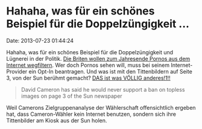 Hahaha, was für ein schönes Beispiel für die Doppelzüngigkeit \...
==================================================================

Date: 2013-07-23 01:44:24

Hahaha, was für ein schönes Beispiel für die Doppelzüngigkeit und
Lügnerei in der Politik. [Die Briten wollen zum Jahresende Pornos aus
dem Internet
wegfiltern](http://arstechnica.com/tech-policy/2013/06/isps-to-include-porn-filters-as-standard-in-uk-by-2014/).
Wer doch Pornos sehen will, muss bei seinem Internet-Provider ein Opt-In
beantragen. Und was ist mit den Tittenbildern auf Seite 3, von der Sun
berühmt gemacht? [DAS ist was VÖLLIG
anderes!1!!](http://www.guardian.co.uk/technology/2013/jul/22/uk-government-online-child-sex-abuse)

> David Cameron has said he would never support a ban on topless images
> on page 3 of the Sun newspaper

Weil Camerons Zielgruppenanalyse der Wählerschaft offensichtlich ergeben
hat, dass Cameron-Wähler kein Internet benutzen, sondern sich ihre
Tittenbilder am Kiosk aus der Sun holen.
